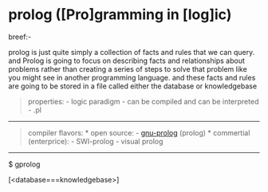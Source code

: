 prolog ([Pro]gramming in [log]ic)
=================================
breef:-


prolog is just quite simply a collection of facts and rules that we can query.
 and Prolog is going to focus on describing facts and relationships about problems rather than creating a series of steps to solve that problem like you might see in another programming language.
  and these facts and rules are going to be stored in a file called either the database or knowledgebase



> properties:
    - logic paradigm
    - can be compiled and can be interpreted
    - .pl

-------------------------------------------------------------------------------------------------------------------------------------------------------------------------------
> compiler flavors:
    * open source:
        - [gnu-prolog](https://www.gprolog.org) (prolog)
    * commertial (enterprice):
        - SWI-prolog
        - visual prolog



-------------------------------------------------------------------------------------------------------------------------------------------------------------------------------

$ gprolog

[<database===knowledgebase>]




